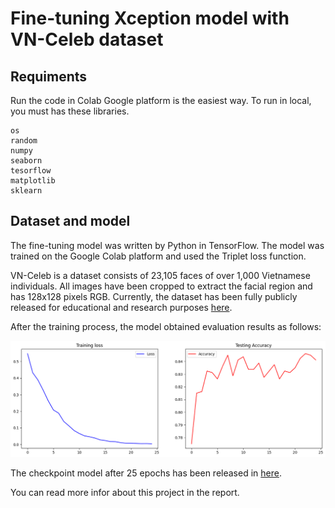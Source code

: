 # Fine-tuning Xception model with VN-Celeb dataset

## Requiments
Run the code in Colab Google platform is the easiest way.
To run in local, you must has these libraries.
```
os
random
numpy
seaborn
tesorflow
matplotlib
sklearn
```

## Dataset and model

The fine-tuning model was written by Python in TensorFlow. The model was trained on the Google Colab platform and used the Triplet loss function.

VN-Celeb is a dataset consists of 23,105 faces of over 1,000 Vietnamese individuals. All images have been cropped to extract the facial region and has 128x128 pixels RGB. Currently, the dataset has been fully publicly released for educational and research purposes [here](https://drive.google.com/drive/folders/1I3KXcGpmm6zpw_y07p-7wIKt5K08iOgc).

After the training process, the model obtained evaluation results as follows:

![result](result.png)

The checkpoint model after 25 epochs has been released in [here](https://drive.google.com/drive/folders/1Gpcth0OSgYP84T9KUe4ebWWBrb7SIJ-R?usp=sharing).

You can read more infor about this project in the report.
